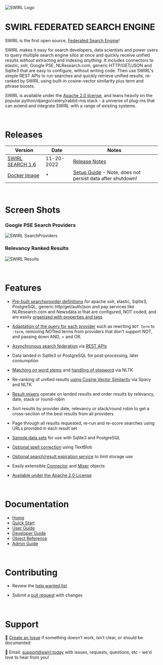 ![SWIRL Logo](https://raw.githubusercontent.com/sidprobstein/swirl-search/main/docs/images/swirl_logo_1024.jpg)

# SWIRL FEDERATED SEARCH ENGINE

SWIRL is the first open source, [Federated Search Engine](https://en.wikipedia.org/wiki/Federated_search)! 

SWIRL makes it easy for search developers, data scientists and power users to query multiple search engine silos at once and quickly receive unified results *without* extracting and indexing *anything*. It includes connectors to elastic, solr, Google PSE, NLResearch.com, generic HTTP/GET/JSON and Sqlite3 that are easy to configure, without writing code. Then use SWIRL's simple REST APIs to run searches and quickly retrieve unified results, re-ranked by SWIRL using built-in cosine-vector similarity plus term and phrase boosts.

SWIRL is available under the [Apache 2.0 license](https://github.com/sidprobstein/swirl-search/blob/main/LICENSE), and leans heavily on the popular python/django/celery/rabbit-mq stack - a universe of plug-ins that can extend and integrate SWIRL with a range of existing systems.

<br/>

# Releases

| Version                     | Date                        | Notes | 
| --------------------------- | --------------------------- | ----- |
| [SWIRL SEARCH 1.6](https://github.com/sidprobstein/swirl-search/releases/tag/v1.6) | 11-20-2022 | [Release Notes](./docs/RELEASE_NOTES_1.6.md) |
| [Docker Image](https://hub.docker.com/r/sidprobstein/swirl-search) | * | [Setup Guide](https://github.com/sidprobstein/swirl-search/wiki/1.-Quick-Start#docker) - Note, does not persist data after shutdown! | 

<br/>

# Screen Shots

### Google PSE Search Providers
![SWIRL SearchProviders](https://raw.githubusercontent.com/sidprobstein/swirl-search/main/docs/images/swirl_providers_focus.png)

### Relevancy Ranked Results
![SWIRL Results](https://raw.githubusercontent.com/sidprobstein/swirl-search/main/docs/images/swirl_results_focus.png)

<br/>

# Features

* [Pre-built searchprovider definitions](https://github.com/sidprobstein/swirl-search/tree/main/SearchProviders) for apache solr, elastic, Sqlite3, PostgreSQL, generic http/get/auth/json and pay services like NLResearch.com and Newsdata.io that are configured, NOT coded, and are easily [organized with properties and tags](https://github.com/sidprobstein/swirl-search/wiki/2.-User-Guide#organizing-searchproviders-with-active-default-and-tags)

* [Adaptation of the query for each provider](https://github.com/sidprobstein/swirl-search/wiki/2.-User-Guide#search-syntax) such as rewriting ```NOT term``` to ```-term```, removing NOTted terms from providers that don't support NOT, and passing down AND, + and OR.

* [Asynchronous search federation](https://github.com/sidprobstein/swirl-search/wiki/3.-Developer-Guide#architecture) via [REST APIs](http://localhost:8000/swirl/swagger-ui/)

* Data landed in Sqlite3 or PostgreSQL for post-processing, later consumption

* [Matching on word stems](https://github.com/sidprobstein/swirl-search/wiki/2.-User-Guide#relevancy) and [handling of stopword](https://github.com/sidprobstein/swirl-search/wiki/4.-Object-Reference#stopwords-language) via NLTK

* Re-ranking of unified results [using Cosine Vector Similarity](https://github.com/sidprobstein/swirl-search/wiki/2.-User-Guide#relevancy) via Spacy and NLTK

* [Result mixers](https://github.com/sidprobstein/swirl-search/wiki/2.-User-Guide#result-mixers) operate on landed results and order results by relevancy, date, stack or round-robin

* Sort results by provider date, relevancy or stack/round robin to get a cross-section of the best results from all providers

* Page through all results requested, re-run and re-score searches using URLs provided in each result set

* [Sample data sets](https://github.com/sidprobstein/swirl-search/tree/main/Data) for use with Sqlite3 and PostgreSQL

* [Optional spell correction](https://github.com/sidprobstein/swirl-search/wiki/2.-User-Guide#spell-correction) using TextBlob

* [Optional search/result expiration service](https://github.com/sidprobstein/swirl-search/wiki/5.-Admin-Guide#search-expiration-service) to limit storage use

* Easily extensible [Connector](https://github.com/sidprobstein/swirl-search/tree/main/swirl/connectors) and [Mixer](https://github.com/sidprobstein/swirl-search/tree/main/swirl/mixers) objects

* [Available under the Apache 2.0 License](./LICENSE)

<br/>

# Documentation

* [Home](https://github.com/sidprobstein/swirl-search/wiki)
* [Quick Start](https://github.com/sidprobstein/swirl-search/wiki/1.-Quick-Start)
* [User Guide](https://github.com/sidprobstein/swirl-search/wiki/2.-User-Guide)
* [Developer Guide](https://github.com/sidprobstein/swirl-search/wiki/3.-Developer-Guide)
* [Object Reference](https://github.com/sidprobstein/swirl-search/wiki/4.-Object-Reference)
* [Admin Guide](https://github.com/sidprobstein/swirl-search/wiki/5.-Admin-Guide)

<br/>

# Contributing

* Review the [help wanted list](docs/help_wanted.md)

* Submit a [pull request](https://github.com/sidprobstein/swirl-search/pulls) with changes

<br/>

# Support

:small_blue_diamond: [Create an Issue](https://github.com/sidprobstein/swirl-search/issues) if something doesn't work, isn't clear, or should be documented

:small_blue_diamond: Email: [support@swirl.today](mailto:support@swirl.today) with issues, requests, questions, etc - we'd love to hear from you!

<br/>




